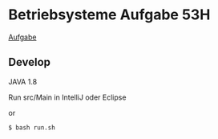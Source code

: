 # Betriebsysteme Aufgabe 53H

[Aufgabe](http://www.mobile.ifi.lmu.de/wp-content/uploads/lehrveranstaltungen/bs-ws1718/blatt12.pdf)

## Develop



JAVA 1.8

Run src/Main in IntelliJ oder Eclipse

or

    $ bash run.sh